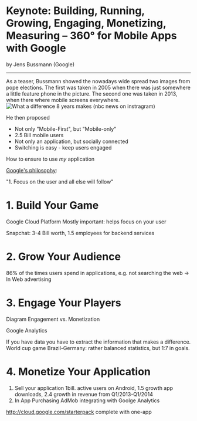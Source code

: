 Keynote: Building, Running, Growing, Engaging, Monetizing, Measuring – 360° for Mobile Apps with Google
===
by Jens Bussmann (Google)

---
As a teaser, Bussmann showed the nowadays wide spread two images from pope elections. The first was taken in 2005 when there was just somewhere a little feature phone in the picture. The second one was taken in 2013, when there where mobile screens everywhere. ![What a difference 8 years makes (nbc news on instragram)](http://instagram.com/p/W2FCksR9-e/)

He then proposed

* Not only "Mobile-First", but "Mobile-only"
* 2.5 Bill mobile users
* Not only an application, but socially connected
* Switching is easy - keep users engaged

How to ensure to use *my* application

[Google's philosophy](http://www.google.com/about/company/philosophy/ "Google's philosophy"):

"1. Focus on the user and all else will follow"

# 1. Build Your Game
Google Cloud Platform
Mostly important: helps focus on your user

Snapchat: 3-4 Bill worth, 1.5 employees for backend services

# 2. Grow Your Audience
86% of the times users spend in applications, e.g. not searching the web -> In Web advertising

# 3. Engage Your Players

Diagram Engagement vs. Monetization

Google Analytics

If you have data you have to extract the information that makes a difference.
World cup game Brazil-Germany: rather balanced statistics, but 1:7 in goals.

# 4. Monetize Your Application

1. Sell your application
1bill. active users on Android, 1.5 growth app downloads, 2.4 growth in revenue from Q1/2013-Q1/2014 
2. In App Purchasing AdMob integrating with Goolge Analytics


http://cloud.google.com/starterpack
complete with one-app
